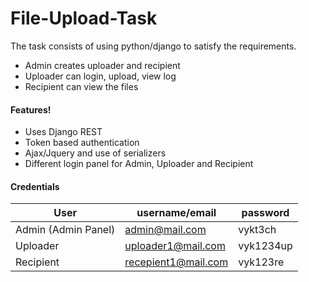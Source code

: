 # File-Upload-Task

The task consists of using python/django to satisfy the requirements.

- Admin creates uploader and recipient
- Uploader can login, upload, view log
- Recipient can view the files

#### Features!

- Uses Django REST
- Token based authentication
- Ajax/Jquery and use of serializers
- Different login panel for Admin, Uploader and Recipient

#### Credentials

| User                | username/email      | password  |
| ------------------- | ------------------- | --------- |
| Admin (Admin Panel) | admin@mail.com      | vykt3ch   |
| Uploader            | uploader1@mail.com  | vyk1234up |
| Recipient           | recepient1@mail.com | vyk123re  |
